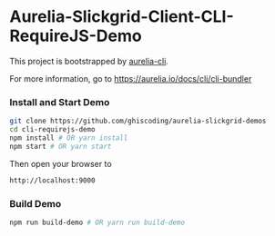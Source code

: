 # Aurelia-Slickgrid-Client-CLI-RequireJS-Demo

This project is bootstrapped by [aurelia-cli](https://github.com/aurelia/cli).

For more information, go to https://aurelia.io/docs/cli/cli-bundler

### Install and Start Demo
```bash
git clone https://github.com/ghiscoding/aurelia-slickgrid-demos
cd cli-requirejs-demo
npm install # OR yarn install
npm start # OR yarn start
```

Then open your browser to
```html
http://localhost:9000
```

### Build Demo
```bash
npm run build-demo # OR yarn run build-demo
```
